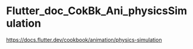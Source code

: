 # Flutter_doc_CokBk_Ani_physicsSimulation
 https://docs.flutter.dev/cookbook/animation/physics-simulation

